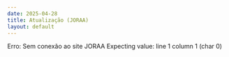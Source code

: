 ```yaml
---
date: 2025-04-28
title: Atualização (JORAA)
layout: default
---
```

Erro: Sem conexão ao site JORAA Expecting value: line 1 column 1 (char 0)
